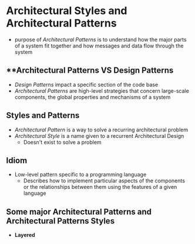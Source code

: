 # Architectural Styles and Architectural Patterns
* purpose of *Architectural Patterns* is to understand how the major parts of a system fit together and how messages and data flow through the system
 ## **Architectural Patterns VS Design Patterns
  - *Design Patterns* impact a specific section of the code base
  - *Architectural Patterns* are high-level strategies that concern large-scale components, the global properties and mechanisms of a system
 ## **Styles and Patterns**
  - *Architectural Pattern* is a way to solve a recurring architectural problem
  - *Architectural Style* is a name given to a recurrent Architectural Design
    - Doesn't exist to solve a problem
## Idiom
* Low-level pattern specific to a programming language
  - Describes how to implement particular aspects of the components or the relationships between them using the features of a given language
## Some major Architectural Patterns and Architectural Patterns Styles
* **Layered**

